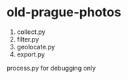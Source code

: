 # old-prague-photos
 
1. collect.py
2. filter.py
3. geolocate.py
4. export.py

process.py for debugging only